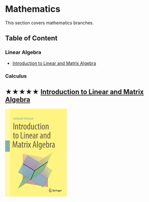 # Mathematics

This section covers mathematics branches.

## Table of Content

### Linear Algebra

* [Introduction to Linear and Matrix Algebra](#-introduction-to-linear-and-matrix-algebra)

### Calculus

## ★★★★★ [Introduction to Linear and Matrix Algebra](books/9783030528119.md)
[<img alt="9783030528119" src="covers/9783030528119.jpg" width="200"/>](books/9783030528119.md)

